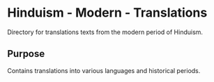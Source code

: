 # Hinduism - Modern - Translations

Directory for translations texts from the modern period of Hinduism.

## Purpose
Contains translations into various languages and historical periods.
